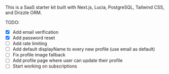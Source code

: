 This is a SaaS starter kit built with Next.js, Lucia, PostgreSQL, Tailwind CSS, and Drizzle ORM.

TODO:

- [x] Add email verification
- [x] Add password reset
- [ ] Add rate limiting
- [ ] Add default displayName to every new profile (use email as default)
- [ ] Fix profile image fallback
- [ ] Add profile page where user can update their profile
- [ ] Start working on subscriptions
